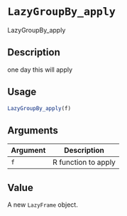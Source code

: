 # `LazyGroupBy_apply`

LazyGroupBy_apply


## Description

one day this will apply


## Usage

```r
LazyGroupBy_apply(f)
```


## Arguments

Argument      |Description
------------- |----------------
`f`     |     R function to apply


## Value

A new `LazyFrame` object.


